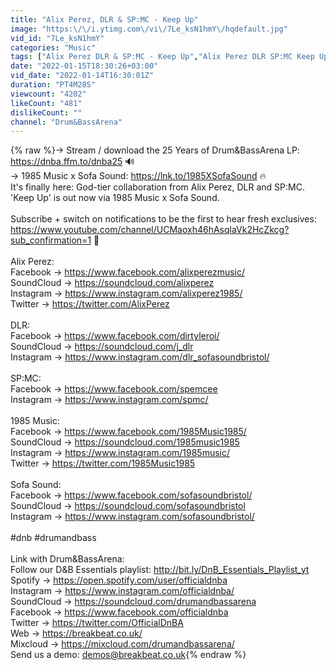 ```yaml
---
title: "Alix Perez, DLR & SP:MC - Keep Up"
image: "https:\/\/i.ytimg.com\/vi\/7Le_ksN1hmY\/hqdefault.jpg"
vid_id: "7Le_ksN1hmY"
categories: "Music"
tags: ["Alix Perez DLR & SP:MC - Keep Up","Alix Perez DLR SP:MC Keep Up","Alix Perez - Keep Up"]
date: "2022-01-15T18:30:26+03:00"
vid_date: "2022-01-14T16:30:01Z"
duration: "PT4M28S"
viewcount: "4202"
likeCount: "481"
dislikeCount: ""
channel: "Drum&BassArena"
---
```

{% raw %}→ Stream / download the 25 Years of Drum&amp;BassArena LP: <a rel="nofollow" target="blank" href="https://dnba.ffm.to/dnba25">https://dnba.ffm.to/dnba25</a> 🔊<br />→ 1985 Music x Sofa Sound: <a rel="nofollow" target="blank" href="https://lnk.to/1985XSofaSound">https://lnk.to/1985XSofaSound</a> 🔥<br />It's finally here: God-tier collaboration from Alix Perez, DLR and SP:MC. 'Keep Up' is out now via 1985 Music x Sofa Sound.<br /><br />Subscribe + switch on notifications to be the first to hear fresh exclusives: <a rel="nofollow" target="blank" href="https://www.youtube.com/channel/UCMaoxh46hAsqlaVk2HcZkcg?sub_confirmation=1">https://www.youtube.com/channel/UCMaoxh46hAsqlaVk2HcZkcg?sub_confirmation=1</a> 🔔<br /><br />Alix Perez:<br />Facebook → <a rel="nofollow" target="blank" href="https://www.facebook.com/alixperezmusic/">https://www.facebook.com/alixperezmusic/</a><br />SoundCloud → <a rel="nofollow" target="blank" href="https://soundcloud.com/alixperez">https://soundcloud.com/alixperez</a><br />Instagram → <a rel="nofollow" target="blank" href="https://www.instagram.com/alixperez1985/">https://www.instagram.com/alixperez1985/</a><br />Twitter → <a rel="nofollow" target="blank" href="https://twitter.com/AlixPerez">https://twitter.com/AlixPerez</a><br /><br />DLR:<br />Facebook → <a rel="nofollow" target="blank" href="https://www.facebook.com/dirtyleroi/">https://www.facebook.com/dirtyleroi/</a><br />SoundCloud → <a rel="nofollow" target="blank" href="https://soundcloud.com/j_dlr">https://soundcloud.com/j_dlr</a><br />Instagram → <a rel="nofollow" target="blank" href="https://www.instagram.com/dlr_sofasoundbristol/">https://www.instagram.com/dlr_sofasoundbristol/</a><br /><br />SP:MC:<br />Facebook → <a rel="nofollow" target="blank" href="https://www.facebook.com/spemcee">https://www.facebook.com/spemcee</a><br />Instagram → <a rel="nofollow" target="blank" href="https://www.instagram.com/spmc/">https://www.instagram.com/spmc/</a><br /><br />1985 Music:<br />Facebook → <a rel="nofollow" target="blank" href="https://www.facebook.com/1985Music1985/">https://www.facebook.com/1985Music1985/</a><br />SoundCloud → <a rel="nofollow" target="blank" href="https://soundcloud.com/1985music1985">https://soundcloud.com/1985music1985</a><br />Instagram → <a rel="nofollow" target="blank" href="https://www.instagram.com/1985music/">https://www.instagram.com/1985music/</a><br />Twitter → <a rel="nofollow" target="blank" href="https://twitter.com/1985Music1985">https://twitter.com/1985Music1985</a><br /><br />Sofa Sound:<br />Facebook → <a rel="nofollow" target="blank" href="https://www.facebook.com/sofasoundbristol/">https://www.facebook.com/sofasoundbristol/</a><br />SoundCloud → <a rel="nofollow" target="blank" href="https://soundcloud.com/sofasoundbristol">https://soundcloud.com/sofasoundbristol</a><br />Instagram → <a rel="nofollow" target="blank" href="https://www.instagram.com/sofasoundbristol/">https://www.instagram.com/sofasoundbristol/</a><br /><br />#dnb #drumandbass<br /><br />Link with Drum&amp;BassArena:<br />Follow our D&amp;B Essentials playlist: <a rel="nofollow" target="blank" href="http://bit.ly/DnB_Essentials_Playlist_yt">http://bit.ly/DnB_Essentials_Playlist_yt</a> <br />Spotify → <a rel="nofollow" target="blank" href="https://open.spotify.com/user/officialdnba">https://open.spotify.com/user/officialdnba</a><br />Instagram → <a rel="nofollow" target="blank" href="https://www.instagram.com/officialdnba/">https://www.instagram.com/officialdnba/</a><br />SoundCloud → <a rel="nofollow" target="blank" href="https://soundcloud.com/drumandbassarena">https://soundcloud.com/drumandbassarena</a><br />Facebook → <a rel="nofollow" target="blank" href="https://www.facebook.com/officialdnba">https://www.facebook.com/officialdnba</a><br />Twitter → <a rel="nofollow" target="blank" href="https://twitter.com/OfficialDnBA">https://twitter.com/OfficialDnBA</a><br />Web → <a rel="nofollow" target="blank" href="https://breakbeat.co.uk/">https://breakbeat.co.uk/</a><br />Mixcloud → <a rel="nofollow" target="blank" href="https://mixcloud.com/drumandbassarena/">https://mixcloud.com/drumandbassarena/</a><br />Send us a demo: demos@breakbeat.co.uk{% endraw %}
